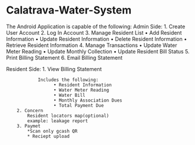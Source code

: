 # Calatrava-Water-System
The Android Application is capable of the following:
    Admin Side:
                1.	Create User Account
                2.	Log In Account
                3.	Manage Resident List
                      •	Add Resident Information
                      •	Update Resident Information
                      •	Delete	Resident Information
                      •	Retrieve Resident Information
              4.	Manage Transactions
                      •	Update Water Meter Reading
                      •	Update Monthly Collection
                      •	Update Resident Bill Status
              5.	Print Billing Statement
              6.	Email Billing Statement
    
   Resident Side:
               1.	View Billing Statement
                
                Includes the following:
                      •	Resident Information
                      •	Water Meter Reading
                      •	Water Bill
                      •	Monthly Association Dues
                      •	Total Payment Due
		2. Concern 
			Resident locators map(optional)
			example: leakage report 
		3. Paymet
			*Scan only gcash QR
			* Reciept upload
		
